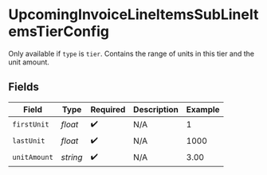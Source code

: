 # UpcomingInvoiceLineItemsSubLineItemsTierConfig

Only available if `type` is `tier`. Contains the range of units in this tier and the unit amount.


## Fields

| Field              | Type               | Required           | Description        | Example            |
| ------------------ | ------------------ | ------------------ | ------------------ | ------------------ |
| `firstUnit`        | *float*            | :heavy_check_mark: | N/A                | 1                  |
| `lastUnit`         | *float*            | :heavy_check_mark: | N/A                | 1000               |
| `unitAmount`       | *string*           | :heavy_check_mark: | N/A                | 3.00               |